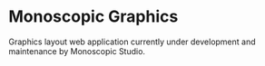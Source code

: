 # Monoscopic Graphics

Graphics layout web application currently under development and maintenance by Monoscopic Studio.